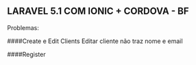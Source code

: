 ## LARAVEL 5.1 COM IONIC + CORDOVA - BF

Problemas:

####Create e Edit Clients
Editar cliente não traz nome e email

####Register
